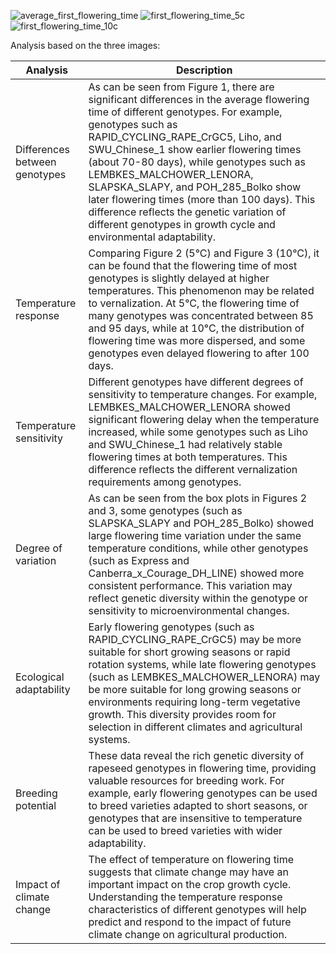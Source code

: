 ![average_first_flowering_time](https://github.com/Tshoiasc/Brassica-napus-growth-research/assets/30382941/d046a84f-d237-4f3a-bde6-60feac1f2c4e)
![first_flowering_time_5c](https://github.com/Tshoiasc/Brassica-napus-growth-research/assets/30382941/233de099-51aa-4abf-b18a-1dfb275f6242)
![first_flowering_time_10c](https://github.com/Tshoiasc/Brassica-napus-growth-research/assets/30382941/2cf4f38d-3b59-429a-a14c-5d6d9cbaff3c)

Analysis based on the three images:

| Analysis | Description |
|----------|-------------|
| Differences between genotypes | As can be seen from Figure 1, there are significant differences in the average flowering time of different genotypes. For example, genotypes such as RAPID_CYCLING_RAPE_CrGC5, Liho, and SWU_Chinese_1 show earlier flowering times (about 70-80 days), while genotypes such as LEMBKES_MALCHOWER_LENORA, SLAPSKA_SLAPY, and POH_285_Bolko show later flowering times (more than 100 days). This difference reflects the genetic variation of different genotypes in growth cycle and environmental adaptability. |
| Temperature response | Comparing Figure 2 (5°C) and Figure 3 (10°C), it can be found that the flowering time of most genotypes is slightly delayed at higher temperatures. This phenomenon may be related to vernalization. At 5°C, the flowering time of many genotypes was concentrated between 85 and 95 days, while at 10°C, the distribution of flowering time was more dispersed, and some genotypes even delayed flowering to after 100 days. |
| Temperature sensitivity | Different genotypes have different degrees of sensitivity to temperature changes. For example, LEMBKES_MALCHOWER_LENORA showed significant flowering delay when the temperature increased, while some genotypes such as Liho and SWU_Chinese_1 had relatively stable flowering times at both temperatures. This difference reflects the different vernalization requirements among genotypes. |
| Degree of variation | As can be seen from the box plots in Figures 2 and 3, some genotypes (such as SLAPSKA_SLAPY and POH_285_Bolko) showed large flowering time variation under the same temperature conditions, while other genotypes (such as Express and Canberra_x_Courage_DH_LINE) showed more consistent performance. This variation may reflect genetic diversity within the genotype or sensitivity to microenvironmental changes. |
| Ecological adaptability | Early flowering genotypes (such as RAPID_CYCLING_RAPE_CrGC5) may be more suitable for short growing seasons or rapid rotation systems, while late flowering genotypes (such as LEMBKES_MALCHOWER_LENORA) may be more suitable for long growing seasons or environments requiring long-term vegetative growth. This diversity provides room for selection in different climates and agricultural systems. |
| Breeding potential | These data reveal the rich genetic diversity of rapeseed genotypes in flowering time, providing valuable resources for breeding work. For example, early flowering genotypes can be used to breed varieties adapted to short seasons, or genotypes that are insensitive to temperature can be used to breed varieties with wider adaptability. |
| Impact of climate change | The effect of temperature on flowering time suggests that climate change may have an important impact on the crop growth cycle. Understanding the temperature response characteristics of different genotypes will help predict and respond to the impact of future climate change on agricultural production. |
